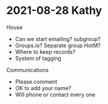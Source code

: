 # 2021-08-28 Kathy

House

* Can we start emailing? subgroup?
* Groups.io? Separate group HotM?
* Where to keep records?
* System of tagging

Communications

* Please comment
* OK to add your name?
* Will phone or contact every one
